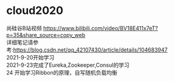 # cloud2020 
尚硅谷B站视频 https://www.bilibili.com/video/BV18E411x7eT?p=35&share_source=copy_web  
详细笔记请参考:https://blog.csdn.net/qq_42107430/article/details/104683947  
2021-9-20开始学习  
2021-9-23完成了Eureka,Zookeeper,Consul的学习  
24 开始学习Ribbon的原理，自写随机负载均衡
